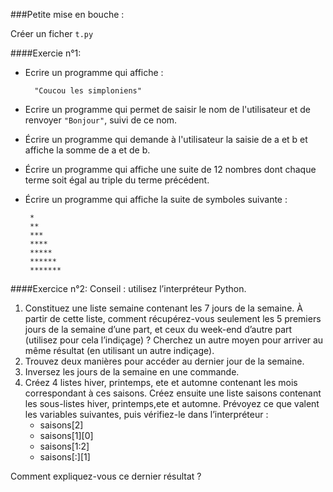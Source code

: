###Petite mise en bouche :

Créer un ficher `t.py`

####Exercie n°1:
* Ecrire un programme qui affiche :

		"Coucou les simploniens"

* Ecrire un programme qui permet de saisir le nom de l'utilisateur et de renvoyer `"Bonjour"`, suivi de ce nom.

*  Écrire un programme qui demande à l'utilisateur la saisie de a et b et affiche la somme de a et de b.
*  Écrire un programme qui affiche une suite de 12 nombres dont chaque terme soit égal au triple du terme précédent.
*  Écrire un programme qui affiche la suite de symboles suivante :

		* 
		** 
		*** 
		**** 
		***** 
		****** 
		******* 
		
####Exercice n°2: 
Conseil : utilisez l’interpréteur Python.

1. Constituez une liste semaine contenant les 7 jours de la semaine. À partir de cette liste,
comment récupérez-vous seulement les 5 premiers jours de la semaine d’une part, et ceux
du week-end d’autre part (utilisez pour cela l’indiçage) ? Cherchez un autre moyen pour
arriver au même résultat (en utilisant un autre indiçage).
2. Trouvez deux manières pour accéder au dernier jour de la semaine.
3. Inversez les jours de la semaine en une commande.
4. Créez 4 listes hiver, printemps, ete et automne contenant les mois correspondant à
ces saisons. Créez ensuite une liste saisons contenant les sous-listes hiver, printemps,ete
et automne. Prévoyez ce que valent les variables suivantes, puis vérifiez-le dans l’interpréteur
:
	* saisons[2]
	* saisons[1][0]
	* saisons[1:2]
	* saisons[:][1]

Comment expliquez-vous ce dernier résultat ?
